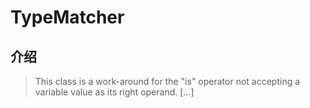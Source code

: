 # TypeMatcher

## 介绍

> This class is a work-around for the "is" operator not accepting a variable value as its right operand. [...]
